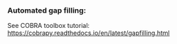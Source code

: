 ### Automated gap filling:

See COBRA toolbox tutorial:
https://cobrapy.readthedocs.io/en/latest/gapfilling.html
